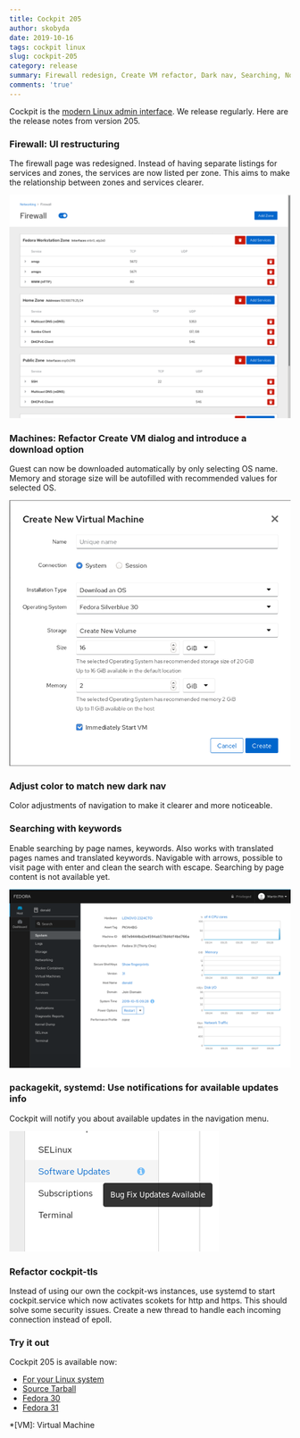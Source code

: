 ```yaml
---
title: Cockpit 205
author: skobyda
date: 2019-10-16
tags: cockpit linux
slug: cockpit-205
category: release
summary: Firewall redesign, Create VM refactor, Dark nav, Searching, Notifications for updates, Refactor cockpit-tls
comments: 'true'
---
```


Cockpit is the [modern Linux admin interface](https://cockpit-project.org/). We release regularly.
Here are the release notes from version 205.

### Firewall: UI restructuring

The firewall page was redesigned. Instead of having separate listings for services
and zones, the services are now listed per zone. This aims to make the relationship
between zones and services clearer.

![Firewall Redesign](/images/firewall-ui-redesign.png)

### Machines: Refactor Create VM dialog and introduce a download option

Guest can now be downloaded automatically by only selecting OS name.
Memory and storage size will be autofilled with recommended values for
selected OS.

![Create VM dialog](/images/machines-create-vm-refactor.png)

### Adjust color to match new dark nav

Color adjustments of navigation to make it clearer and more noticeable.

### Searching with keywords

Enable searching by page names, keywords. Also works with translated pages
names and translated keywords. Navigable with arrows, possible to visit page
with enter and clean the search with escape.
Searching by page content is not available yet.

![Dark navigation](/images/nav-dark-nav.png)

### packagekit, systemd: Use notifications for available updates info

Cockpit will notify you about available updates in the navigation menu.

![Notify about available updates](/images/notify-available-updates.png)

### Refactor cockpit-tls

Instead of using our own the cockpit-ws instances, use systemd to start
cockpit.service which now activates scokets for http and https. This should
solve some security issues.
Create a new thread to handle each incoming connection instead of epoll.

### Try it out

Cockpit 205 is available now:

 * [For your Linux system](https://cockpit-project.org/running.html)
 * [Source Tarball](https://github.com/cockpit-project/cockpit/releases/tag/204)
 * [Fedora 30](https://bodhi.fedoraproject.org/updates/FEDORA-2019-1da872f5fa)
 * [Fedora 31](https://bodhi.fedoraproject.org/updates/FEDORA-2019-ddb9f2270b)

*[VM]: Virtual Machine
